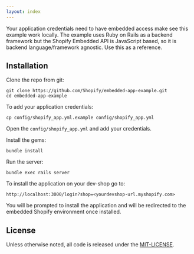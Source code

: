 ```yaml
---
layout: index
---
```


Your application credentials need to have embedded access make see this example work locally. The example uses Ruby on Rails as a backend framework but the Shopify Embedded API is JavaScript based, so it is backend language/framework agnostic. Use this as a reference.

## Installation

Clone the repo from git:

    git clone https://github.com/Shopify/embedded-app-example.git
    cd embedded-app-example

To add your application credentials:

    cp config/shopify_app.yml.example config/shopify_app.yml

Open the `config/shopify_app.yml` and add your credentials.

Install the gems:

    bundle install

Run the server:

    bundle exec rails server

To install the application on your dev-shop go to:

    http://localhost:3000/login?shop=<yourdevshop-url.myshopify.com>

You will be prompted to install the application and will be redirected to the embedded Shopify environment once installed.

## License

Unless otherwise noted, all code is released under the [MIT-LICENSE](http://opensource.org/licenses/MIT).